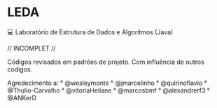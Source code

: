 # LEDA
💻 Laboratório de Estrutura de Dados e Algorítmos (Java)

// INCOMPLET //

Códigos revisados em padrões de projeto.
Com influência de outros códigos.

Agredecimento a:
  ° @wesleymonte
  ° @jmarcelinho
  ° @quirinoflavio
  ° @Thulio-Carvalho
  ° @vitoriaHeliane
  ° @marcosbmf
  ° @alexandrerf3
  ° @ANKerD
